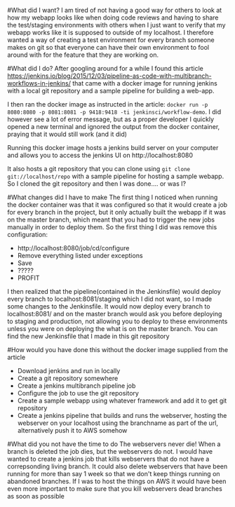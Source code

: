 #What did I want?
I am tired of not having a good way for others to look at how my webapp looks like when doing code reviews and having to share the test/staging environments with others when I just want to verify that my webapp works like it is supposed to outside of my localhost. I therefore wanted a way of creating a test environment for every branch someone makes on git so that everyone can have their own environment to fool around with for the feature that they are working on.

#What did I do?
After googling around for a while I found this article https://jenkins.io/blog/2015/12/03/pipeline-as-code-with-multibranch-workflows-in-jenkins/ that came with a docker image for running jenkins with a local git repository and a sample pipeline for building a web-app.

I then ran the docker image as instructed in the article: `docker run -p 8080:8080 -p 8081:8081 -p 9418:9418 -ti jenkinsci/workflow-demo`. I did however see a lot of error message, but as a proper developer I quickly opened a new terminal and ignored the output from the docker container, praying that it would still work (and it did)

Running this docker image hosts a jenkins build server on your computer and allows you to access the jenkins UI on http://localhost:8080

It also hosts a git repository that you can clone using `git clone git://localhost/repo` with a sample pipeline for hosting a sample webapp.
So I cloned the git repository and then I was done.... or was I?

#What changes did I have to make
The first thing I noticed when running the docker container was that it was configured so that it would create a job for every branch in the project, but it only actually built the webapp if it was on the master branch, which meant that you had to trigger the new jobs manually in order to deploy them. So the first thing I did was remove this configuration:

* http://localhost:8080/job/cd/configure
* Remove everything listed under exceptions
* Save
* ?????
* PROFIT

I then realized that the pipeline(contained in the Jenkinsfile) would deploy every branch to localhost:8081/staging which I did not want, so I made some changes to the Jenkinsfile. It would now deploy every branch to localhost:8081/<YourBranchNameHere> and on the master branch would ask you before deploying to staging and production, not allowing you to deploy to these environments unless you were on deploying the what is on the master branch. You can find the new Jenkinsfile that I made in this git repository

#How would you have done this without the docker image supplied from the article
* Download jenkins and run in locally
* Create a git repository somewhere
* Create a jenkins multibranch pipeline job
* Configure the job to use the git repository
* Create a sample webapp using whatever framework and add it to get git repository
* Create a jenkins pipeline that builds and runs the webserver, hosting the webserver on your localhost using the branchname as part of the url, alternatively push it to AWS somehow 

#What did you not have the time to do
The webservers never die! When a branch is deleted the job dies, but the webservers do not. I would have wanted to create a jenkins job that kills webservers that do not have a correpsonding living branch. It could also delete webservers that have been running for more than say 1 week so that we don't keep things running on abandoned branches. If I was to host the things on AWS it would have been even more important to make sure that you kill webservers dead branches as soon as possible
